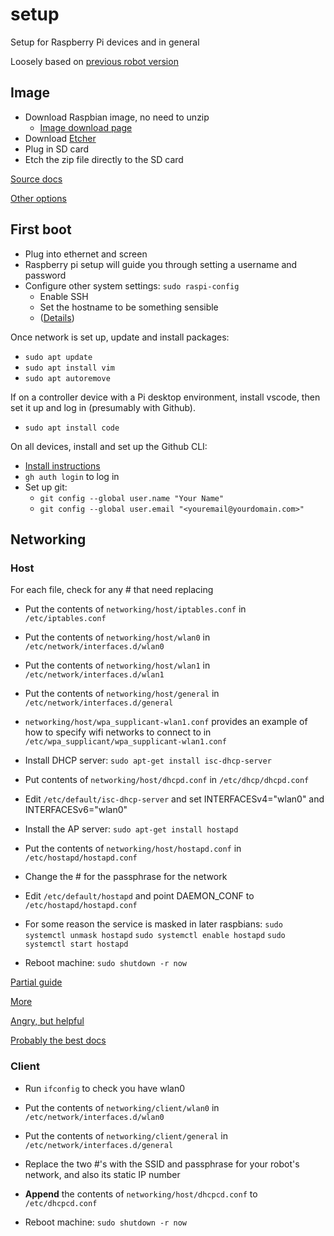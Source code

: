 # setup

Setup for Raspberry Pi devices and in general

Loosely based on [previous robot version](https://github.com/AmoebaThree/RaspberryPiSetup/blob/master/README.md)

## Image

* Download Raspbian image, no need to unzip
  * [Image download page](https://www.raspberrypi.org/downloads/)
* Download [Etcher](https://www.balena.io/etcher/)
* Plug in SD card
* Etch the zip file directly to the SD card

[Source docs](https://www.raspberrypi.org/documentation/installation/installing-images/README.md)

[Other options](https://www.raspberrypi.org/documentation/installation/installing-images/windows.md)

## First  boot

* Plug into ethernet and screen
* Raspberry pi setup will guide you through setting a username and password
* Configure other system settings: `sudo raspi-config`
  * Enable SSH
  * Set the hostname to be something sensible
  * ([Details](http://www.raspberrypi-spy.co.uk/2012/05/enable-secure-shell-ssh-on-your-raspberry-pi/))

Once network is set up, update and install packages:

* `sudo apt update`
* `sudo apt install vim`
* `sudo apt autoremove`

If on a controller device with a Pi desktop environment, install vscode, then set it up and log in  (presumably with Github).

* `sudo apt install code`

On all devices, install and set up the Github CLI:

* [Install instructions](https://github.com/cli/cli/blob/trunk/docs/install_linux.md#debian)
* `gh auth login` to log in
* Set up git:
  * `git config --global user.name "Your Name"`
  * `git config --global user.email "<youremail@yourdomain.com>"`

## Networking

### Host

For each file, check for any # that need replacing

* Put the contents of `networking/host/iptables.conf` in `/etc/iptables.conf`
* Put the contents of `networking/host/wlan0` in `/etc/network/interfaces.d/wlan0`
* Put the contents of `networking/host/wlan1` in `/etc/network/interfaces.d/wlan1`
* Put the contents of `networking/host/general` in `/etc/network/interfaces.d/general`
* `networking/host/wpa_supplicant-wlan1.conf` provides an example of how to specify wifi networks to connect to in `/etc/wpa_supplicant/wpa_supplicant-wlan1.conf`

* Install DHCP server: `sudo apt-get install isc-dhcp-server`
* Put contents of `networking/host/dhcpd.conf` in `/etc/dhcp/dhcpd.conf`
* Edit `/etc/default/isc-dhcp-server` and set INTERFACESv4="wlan0" and INTERFACESv6="wlan0"

* Install the AP server: `sudo apt-get install hostapd`
* Put the contents of `networking/host/hostapd.conf` in `/etc/hostapd/hostapd.conf`
* Change the # for the passphrase for the network
* Edit `/etc/default/hostapd` and point DAEMON_CONF to `/etc/hostapd/hostapd.conf`
* For some reason the service is masked in later raspbians:
`sudo systemctl unmask hostapd`
`sudo systemctl enable hostapd`
`sudo systemctl start hostapd`

* Reboot machine: `sudo shutdown -r now`

[Partial guide](https://learn.adafruit.com/setting-up-a-raspberry-pi-as-a-wifi-access-point/install-software)

[More](https://raspberrypihq.com/how-to-turn-a-raspberry-pi-into-a-wifi-router/)

[Angry, but helpful](https://tech.scargill.net/pi-zero-wi-fi-automatic-reconnect/)

[Probably the best docs](https://www.raspberrypi.org/documentation/configuration/wireless/access-point.md)

### Client

* Run `ifconfig` to check you have wlan0
* Put the contents of `networking/client/wlan0` in `/etc/network/interfaces.d/wlan0`
* Put the contents of `networking/client/general` in `/etc/network/interfaces.d/general`
* Replace the two #'s with the SSID and passphrase for your robot's network, and also its static IP number
* **Append** the contents of `networking/host/dhcpcd.conf` to `/etc/dhcpcd.conf`

* Reboot machine: `sudo shutdown -r now`
